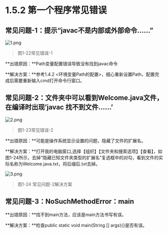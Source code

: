 # 1.5.2 第一个程序常见错误

## 常见问题-1：提示“javac不是内部或外部命令……”

![1.png](https://www.sxt.cn/360shop/Public/admin/UEditor/20170515/1494840217176085.png)

> 图1-22常见错误-1

**出错原因：**Path变量配置错误导致没有找到javac命令

**解决方案：**参考1.4.2 <环境变量Path的配置>，细心重新设置Path，配置完成后需要重新输入cmd打开命令行窗口。

## 常见问题-2：文件夹中可以看到Welcome.java文件，在编译时出现’javac 找不到文件……’

![2.png](https://www.sxt.cn/360shop/Public/admin/UEditor/20170515/1494840205551048.png)

> 图1-23常见错误-2

**出错原因：**可能是操作系统显示设置的问题，隐藏了文件的扩展名。

**解决方案：**打开我的电脑窗口,选择【组织】【文件夹和搜索选项】【查看】，如图1-24所示，去掉“隐藏已知文件夹类型的扩展名”复选框中的对勾，看到文件的实际名称为Welcome.java.txt，将后缀后.txt去掉。

![3.png](https://www.sxt.cn/360shop/Public/admin/UEditor/20170515/1494840197751869.png)

> 图1-24 常见问题-2解决方案

## 常见问题-3：NoSuchMethodError：main

**出错原因：**找不到main方法，应该是main方法书写有误。

**解决方案：**检查public static void main(String [] args){}是否有误。